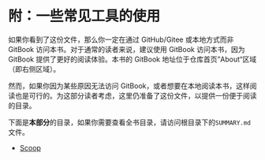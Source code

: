 # 附：一些常见工具的使用

如果你看到了这份文件，那么你一定在通过 GitHub/Gitee 或本地方式而非 GitBook 访问本书。对于通常的读者来说，建议使用 GitBook 访问本书，因为 GitBook 提供了更好的阅读体验。本书的 GitBook 地址位于仓库首页”About“区域（即右侧区域）。

然而，如果你因为某些原因无法访问 GitBook，或者想要在本地阅读本书，这样阅读也是可行的。为这部分读者考虑，这里仍准备了这份文件，以提供一份便于阅读的目录。

下面是**本部分**的目录，如果你需要查看全书目录，请访问根目录下的`SUMMARY.md`文件。

- [Scoop](scoop/README.md)
